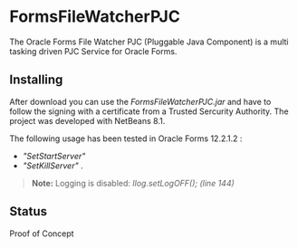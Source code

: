 # FormsFileWatcherPJC
The Oracle Forms File Watcher PJC (Pluggable Java Component) is a multi tasking driven PJC Service for Oracle Forms.

## Installing 
After download you can use the *FormsFileWatcherPJC.jar* and have to follow the signing with a certificate from a Trusted Sercurity Authority. 
The project was developed with NetBeans 8.1.

The following usage has been tested in Oracle Forms 12.2.1.2 :

- *"SetStartServer"*
- *"SetKillServer"* .

>**Note:**
>Logging is disabled: *Ilog.setLogOFF(); (line 144)*

## Status
Proof of Concept
